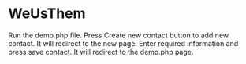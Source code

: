 # WeUsThem
Run the demo.php file.
Press Create new contact button to add new contact. It will redirect to the new page.
Enter required information and press save contact. It will redirect to the demo.php page. 
